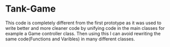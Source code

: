 # Tank-Game
This code is completely different from the first prototype as it was used to write better and more cleaner code by
unifying code in the main classes for example a Game controller class. Then using this I can avoid rewriting the same
code(Functions and Varibles) in many different classes.
